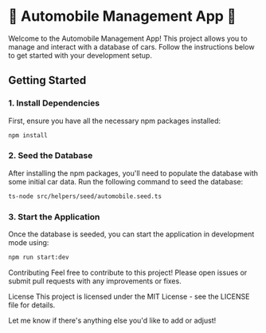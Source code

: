 # 🚗 **Automobile Management App** 🚗

Welcome to the Automobile Management App! This project allows you to manage and interact with a database of cars. Follow the instructions below to get started with your development setup.

## Getting Started

### 1. Install Dependencies

First, ensure you have all the necessary npm packages installed:

```bash
npm install
```
### 2. Seed the Database
After installing the npm packages, you'll need to populate the database with some initial car data. Run the following command to seed the database:

```bash
ts-node src/helpers/seed/automobile.seed.ts
```
### 3. Start the Application
Once the database is seeded, you can start the application in development mode using:

```bash
npm run start:dev
```

Contributing
Feel free to contribute to this project! Please open issues or submit pull requests with any improvements or fixes.

License
This project is licensed under the MIT License - see the LICENSE file for details.

Let me know if there's anything else you'd like to add or adjust!
